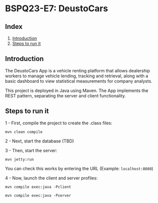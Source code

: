 # BSPQ23-E7: DeustoCars
## Index
1. [Introduction](#introduction)
2. [Steps to run it](#run)

 <a id="introduction"></a>
## Introduction

The DeustoCars App is a vehicle renting platform that allows dealership workers to manage vehicle lending, tracking and retrieval, along with a basic dashboard to view statistical measurements for company analysts.

This project is deployed in Java using Maven. The App implements the REST pattern, separating the server and client functionality.

<a id="run"></a>
## Steps to run it
1 - First, compile the project to create the .class files:
```
mvn clean compile
```
2 - Next, start the database (TBD)

3 -  Then, start the server:
```
mvn jetty:run
```
You can check this works by entering the URL (Example: `localhost:8080`)

4 - Now, launch the client and server profiles:
```
mvn compile exec:java -Pclient
```
```
mvn compile exec:java -Pserver

```


